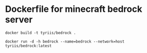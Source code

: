 # Dockerfile for minecraft bedrock server

```
docker build -t tyriis/bedrock .
```

```
docker run -d -h bedrock --name=bedrock --network=host tyriis/bedrock:latest
```
